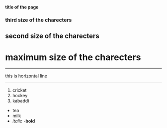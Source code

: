 #### title of the page
### third size of the charecters
## second size of the charecters
# maximum size of the charecters



***
this is horizontal line
***


1. cricket
2. hockey
3. kabaddi

- tea
- milk
- *italic*
-**bold**
